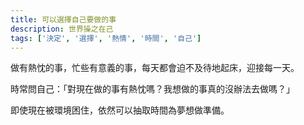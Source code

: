```yaml
---
title: 可以選擇自己要做的事
description: 世界操之在己
tags: ['決定', '選擇', '熱情', '時間', '自己']
---
```

做有熱忱的事，忙些有意義的事，每天都會迫不及待地起床，迎接每一天。

時常問自己：「對現在做的事有熱忱嗎？我想做的事真的沒辦法去做嗎？」

即使現在被環境困住，依然可以抽取時間為夢想做準備。
